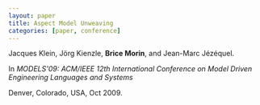 ```yaml
---
layout: paper
title: Aspect Model Unweaving
categories: [paper, conference]
---
```

Jacques Klein, Jörg Kienzle, **Brice Morin**, and Jean-Marc Jézéquel. 

In _MODELS'09: ACM/IEEE 12th International Conference on Model Driven Engineering Languages and Systems_

Denver, Colorado, USA, Oct 2009.
